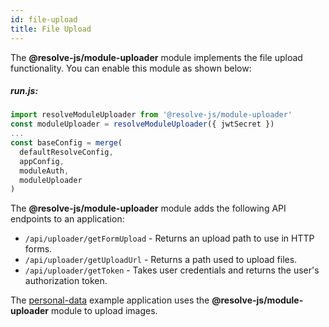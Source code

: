 ```yaml
---
id: file-upload
title: File Upload
---
```


The **@resolve-js/module-uploader** module implements the file upload functionality. You can enable this module as shown below:

##### run.js:

```js
import resolveModuleUploader from '@resolve-js/module-uploader'
const moduleUploader = resolveModuleUploader({ jwtSecret })
...
const baseConfig = merge(
  defaultResolveConfig,
  appConfig,
  moduleAuth,
  moduleUploader
)
```

The **@resolve-js/module-uploader** module adds the following API endpoints to an application:

- `/api/uploader/getFormUpload` - Returns an upload path to use in HTTP forms.
- `/api/uploader/getUploadUrl` - Returns a path used to upload files.
- `/api/uploader/getToken` - Takes user credentials and returns the user's authorization token.

The [personal-data](https://github.com/reimagined/resolve/tree/master/examples/js/personal-data) example application uses the **@resolve-js/module-uploader** module to upload images.
